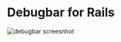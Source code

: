 # Debugbar for Rails

![debugbar screesnhot](https://debugbar.dev/assets/images/debugbar-hero-2.png)
